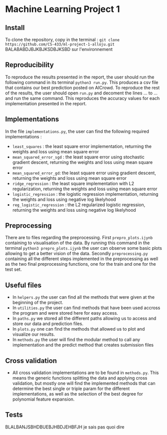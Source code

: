 # Machine Learning Project 1 

## Install

To clone the repository, copy in the terminal : `git clone https://github.com/CS-433/ml-project-1-alloju.git`
BALABABDJBJKBJKSDBJKSBD sur l'environnement

## Reproducibility 

To reproduce the results presented in the report, the user should run the following command in its terminal `python3 run.py`. This produces a csv file that contains our best prediction posted on AICrowd. 
To reproduce the rest of the results, the user should open `run.py` and decoment the lines ... to ... and run the same command. This reproduces the accuracy values for each implementation presented in the report.

## Implementations

In the file `implementations.py`, the user can find the following required implementations :
- `least_squares` : the least square error implementation, returning the weights and loss using mean square error
- `mean_squared_error_sgd` : the least square error using stochastic gradient descent, returning the weights and loss using mean square error
- `mean_squared_error_gd`: the least square error using gradient descent, returning the weights and loss using mean square error
- `ridge_regression` : the least square implementation with L2 regularization, returning the weights and loss using mean square error
- `logistic_regression` : the logistic regression implementation, returning the weights and loss using negative log likelyhood
- `reg_logistic_regression` : the L2 regularized logistic regression, returning the weights and loss using negative log likelyhood

## Preprocessing

There are to files regarding the preprocessing. 
First `prepro_plots.ijynb` containing to visualisation of the data. By running this command in the terminal `python3 prepro_plots.ijynb` the user can observe some basic plots allowing to get a better vision of the data.
Secondly `preprocessing.py` containing all the different steps implemented in the preprocessing as well as the two final preprocessing functions, one for the train and one for the test set.

## Useful files 

- In `helpers.py` the user can find all the methods that were given at the beginning of the project. 
- In `utilities.py` the user can find methods that have been used accross the program and were stored here for easy access.
- In `paths.py` we stored all the different paths allowing us to access and store our data and prediction files.
- In `plots.py` one can find the methods that allowed us to plot and visualize our results.
- In `methods.py` the user will find the modular method to call any implementation and the predict method that creates submission files

## Cross validation

- All cross validation implementations are to be found in `methods.py`. This means the generic functions splitting the data and applying cross validation, but mostly one will find the implemented methods that can determine the best single or triple param for the different implementations, as well as the selection of the best degree for polynomial feature expansion. 

## Tests 

BLALBANJSBHDBUEBJHBDJEHBFJH je sais pas quoi dire

